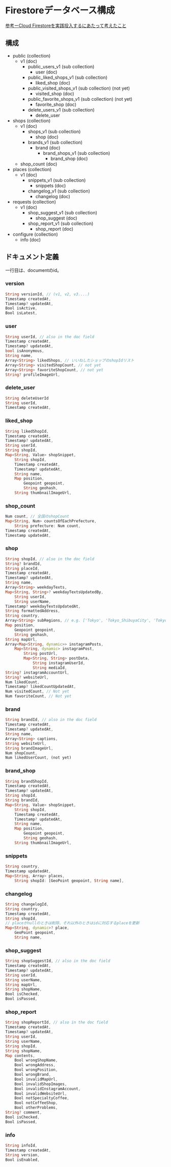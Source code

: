 # Firestoreデータベース構成
[参考ーCloud Firestoreを実践投入するにあたって考えたこと
](https://qiita.com/1amageek/items/d606dcee9fbcf21eeec6)
## 構成
- public (collection)
    - v1 (doc)
        - public_users_v1 (sub collection)
            - user (doc)
        - public_liked_shops_v1 (sub collection)
            - liked_shop (doc)
        - public_visited_shops_v1 (sub collection) (not yet)
            - visited_shop (doc)
        - public_favorite_shops_v1 (sub collection) (not yet)
            - favorite_shop (doc)
        - delete_users_v1 (sub collection)
            - delete_user
- shops (collection)
    - v1 (doc)
        - shops_v1 (sub collection)
            - shop (doc)
        - brands_v1 (sub collection)
            - brand (doc)
                - brand_shops_v1 (sub collection)
                    - brand_shop (doc)
    - shop_count (doc)
- places (collection)
    - v1 (doc)
        - snippets_v1 (sub collection)
            - snippets (doc)
        - changelog_v1 (sub collection)
            - changelog (doc)
- requests (collection)
    - v1 (doc)
        - shop_suggest_v1 (sub collection)
            - shop_suggest (doc)
        - shop_report_v1 (sub collection)
            - shop_report (doc)
- configure (collection)
    - info (doc)

## ドキュメント定義
一行目は、documentのid。

### version
```dart
String versionId, // (v1, v2, v3....)
Timestamp createdAt,
Timestamp? updatedAt,
Bool isActive,
Bool isLatest,
```

### user
```dart
String userId, // also in the doc field
Timestamp createdAt,
Timestamp? updatedAt,
bool isAnonymous,
String name,
Array<String> likedShops, // いいねしたショップのshopIdリスト
Array<String> visitedShopCount, // not yet
Array<String> favoriteShopCount, // not yet
String? profileImageUrl,
```

### delete_user
```dart
String deleteUserId
String userId,
Timestamp createdAt,
```

### liked_shop
```dart
String likedShopId,
Timestamp createdAt,
Timestamp? updatedAt,
String userId,
String shopId,
Map<String, Value> shopSnippet,
    String shopId,
    Timestamp createdAt,
    Timestamp? updatedAt,
    String name,
    Map position,
        Geopoint geopoint,
        String geohash,
    String thumbnailImageUrl,
```

<!-- ### visited_shop
```dart
String id,
Timestamp createdAt,
Timestamp? updatedAt,
```

### favorite_shop
```dart
String id,
Timestamp createdAt,
Timestamp? updatedAt,
``` -->

### shop_count
```dart
Num count, // 全国のshopCount
Map<String, Num> countsOfEachPrefecture,
    String prefecture: Num count,
Timestamp createdAt,
Timestamp updatedAt,
```

### shop
```dart
String shopId, // also in the doc field
String? brandId,
String placeId,
Timestamp createdAt,
Timestamp? updatedAt,
String name,
Array<String> weekdayTexts,
Map<String, String>? weekdayTextsUpdatedBy,
    String userId,
    String userName,
Timestamp? weekdayTextsUpdatedAt,
String formattedAddress,
String country,
Array<String> subRegions, // e.g. ['Tokyo', 'Tokyo_ShibuyaCity', 'Tokyo_ShibuyaCity_Tomigaya']
Map position,
    Geopoint geopoint,
    String geohash,
String mapUrl,
Array<Map<String, dynamic>> instagramPosts,
    Map<String, dynamic> instagramPost,
        String postUrl,
        Map<String, String> postData,
            String instagramUserId,
            String mediaId,
String? instagramAccountUrl,
String? websiteUrl,
Num likedCount,
Timestamp? likedCountUpdatedAt,
Num visitedCount, // Not yet
Num favoriteCount, // Not yet
```

### brand
```dart
String brandId, // also in the doc field
Timestamp createdAt,
Timestamp? updatedAt,
String name,
Array<String> captions,
String websiteUrl,
String brandImageUrl,
Num shopCount,
Num likedUserCount, (not yet)
```

### brand_shop
```dart
String brandShopId,
Timestamp createdAt,
Timestamp? updatedAt,
String shopId,
String brandId,
Map<String, Value> shopSnippet,
    String shopId,
    Timestamp createdAt,
    Timestamp? updatedAt,
    String name,
    Map position,
        Geopoint geopoint,
        String geohash,
    String thumbnailImageUrl,
```

### snippets
```dart
String country,
Timestamp updatedAt,
Map<String, Array> places,
    String shopId: [GeoPoint geopoint, String name],
```

### changelog
```dart
String changelogId,
String country,
Timestamp createdAt,
String shopId,
// placeがnullのときは削除、それ以外のときはidに対応するplaceを更新
Map<String, dynamic>? place,
    GeoPoint geopoint,
    String name,
```

### shop_suggest
```dart
String shopSuggestId, // also in the doc field
Timestamp createdAt,
Timestamp? updatedAt,
String userId,
String userName,
String mapUrl,
String shopName,
Bool isChecked,
Bool isPassed,
```

### shop_report
```dart
String shopReportId, // also in the doc field
Timestamp createdAt,
Timestamp? updatedAt,
String userId,
String userName,
String shopId,
String shopName,
Map contents,
    Bool wrongShopName,
    Bool wrongAddress,
    Bool wrongPosition,
    Bool wrongBrand,
    Bool invalidMapUrl,
    Bool invalidShopImages,
    Bool invalidInstagramAccount,
    Bool invalidWebsiteUrl,
    Bool notSpecialtyCoffee,
    Bool notCoffeeShop,
    Bool otherProblems,
String? comment,
Bool isChecked,
Bool isPassed,
```

### info
```dart
String infoId,
Timestamp createdAt,
String version,
Bool isEnabled,
```
